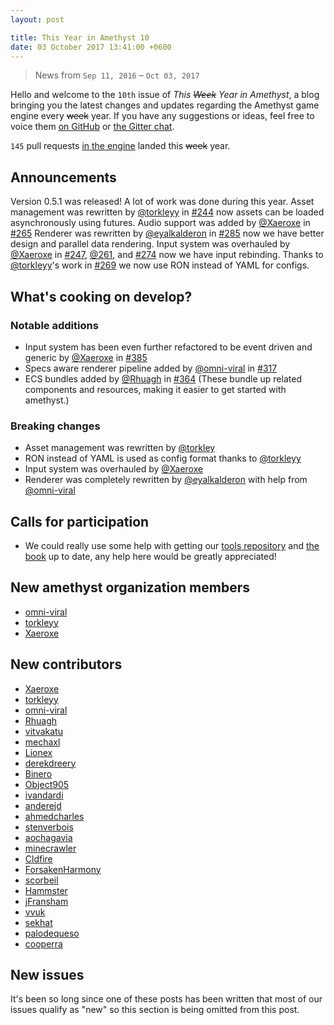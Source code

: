 ```yaml
---
layout: post

title: This Year in Amethyst 10
date: 03 October 2017 13:41:00 +0600
---
```


> News from `Sep 11, 2016` – `Oct 03, 2017`

Hello and welcome to the `10th` issue of *This ~~Week~~ Year in Amethyst*, a blog
bringing you the latest changes and updates regarding the Amethyst game engine
every ~~week~~ year. If you have any suggestions or ideas, feel free to voice them
[on GitHub][gh] or [the Gitter chat][gc].

[gh]: https://github.com/amethyst/website
[gc]: https://gitter.im/orgs/amethyst/rooms

`145` pull requests [in the engine][ep] landed this ~~week~~ year.

[ep]: https://github.com/amethyst/amethyst/pulls?q=is:merged+closed:2016-09-11..2017-10-03

## Announcements


Version 0.5.1 was released! A lot of work was done during this year.
Asset management was rewritten by [@torkleyy][tc] in [#244](https://github.com/amethyst/amethyst/pull/244)
now assets can be loaded asynchronously using futures.
Audio support was added by [@Xaeroxe][xr] in [#265](https://github.com/amethyst/amethyst/pull/265)
Renderer was rewritten by [@eyalkalderon][ek] in [#285](https://github.com/amethyst/amethyst/pull/285)
now we have better design and parallel data rendering.
Input system was overhauled by [@Xaeroxe][xr] in [#247](https://github.com/amethyst/amethyst/pull/247),
[@261](https://github.com/amethyst/amethyst/pull/261), and [#274](https://github.com/amethyst/amethyst/pull/274) now we have input rebinding.
Thanks to [@torkleyy][tc]'s work in [#269](https://github.com/amethyst/amethyst/pull/269) we now use RON instead of YAML for configs.

## What's cooking on develop?

### Notable additions

* Input system has been even further refactored to be event driven and generic by [@Xaeroxe][xr] in [#385](https://github.com/amethyst/amethyst/pull/385)
* Specs aware renderer pipeline added by [@omni-viral][ov] in [#317](https://github.com/amethyst/amethyst/pull/317)
* ECS bundles added by [@Rhuagh][rh] in [#364](https://github.com/amethyst/amethyst/pull/364) (These bundle up related components and resources,
making it easier to get started with amethyst.)

### Breaking changes

* Asset management was rewritten by [@torkley][tc]
* RON instead of YAML is used as config format thanks to [@torkleyy][tc]
* Input system was overhauled by [@Xaeroxe][xr]
* Renderer was completely rewritten by [@eyalkalderon][ek] with help from [@omni-viral][ov]

## Calls for participation

* We could really use some help with getting our [tools repository](https://github.com/amethyst/tools) and [the book](https://github.com/amethyst/amethyst/tree/develop/book)
up to date, any help here would be greatly appreciated!

[tc]: https://github.com/torkleyy
[xr]: https://github.com/Xaeroxe
[ek]: https://github.com/ebkalderon
[ov]: https://github.com/omni-viral
[rh]: https://github.com/Rhuagh


## New amethyst organization members

* [omni-viral](https://github.com/omni-viral)
* [torkleyy](https://github.com/torkleyy)
* [Xaeroxe](https://github.com/Xaeroxe)

## New contributors

* [Xaeroxe](https://github.com/Xaeroxe)
* [torkleyy](https://github.com/torkleyy)
* [omni-viral](https://github.com/omni-viral)
* [Rhuagh](https://github.com/Rhuagh)
* [vitvakatu](https://github.com/vitvakatu)
* [mechaxl](https://github.com/mechaxl)
* [Lionex](https://github.com/Lionex)
* [derekdreery](https://github.com/derekdreery)
* [Binero](https://github.com/Binero)
* [Object905](https://github.com/Object905)
* [ivandardi](https://github.com/ivandardi)
* [anderejd](https://github.com/anderejd)
* [ahmedcharles](https://github.com/ahmedcharles)
* [stenverbois](https://github.com/stenverbois)
* [aochagavia](https://github.com/aochagavia)
* [minecrawler](https://github.com/minecrawler)
* [Cldfire](https://github.com/Cldfire)
* [ForsakenHarmony](https://github.com/ForsakenHarmony)
* [scorbeil](https://github.com/scorbeil)
* [Hammster](https://github.com/Hammster)
* [jFransham](https://github.com/jFransham)
* [vvuk](https://github.com/vvuk)
* [sekhat](https://github.com/sekhat)
* [palodequeso](https://github.com/palodequeso)
* [cooperra](https://github.com/cooperra)

## New issues

It's been so long since one of these posts has been written that most of our issues qualify as "new" so this section is being omitted from this post.

